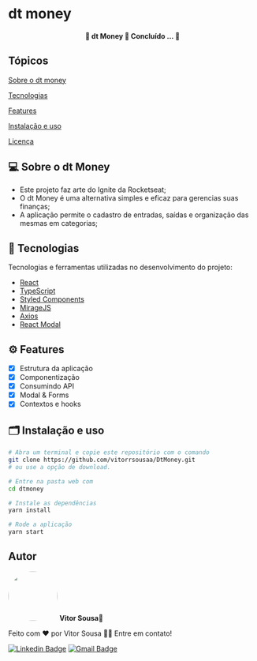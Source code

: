 # dt money

<h4 align="center"> 
	🚧  dt Money 🚀 Concluído ... 🚧
</h4>

## Tópicos

[Sobre o dt money](#sobre-o-dt-money)

[Tecnologias](#tecnologias)

[Features](#features)

[Instalação e uso](#instalação-e-uso)

[Licença](#licença)

## 💻 Sobre o dt Money
- Este projeto faz arte do Ignite da Rocketseat;
- O dt Money é uma alternativa simples e eficaz para gerencias suas finanças;
- A aplicação permite o cadastro de entradas, saídas e organização das mesmas em categorias;

## 🚀 Tecnologias

Tecnologias e ferramentas utilizadas no desenvolvimento do projeto:

- [React](https://reactjs.org/)
- [TypeScript](https://www.typescriptlang.org/)
- [Styled Components](https://styled-components.com/)
- [MirageJS](https://miragejs.com/)
- [Axios](https://github.com/axios/axios)
- [React Modal](https://reactcommunity.org/react-modal/)

## ⚙️ Features

- [x] Estrutura da aplicação
- [x] Componentização
- [x] Consumindo API
- [x] Modal & Forms
- [X] Contextos e hooks

## 🗂 Instalação e uso

```bash
# Abra um terminal e copie este repositório com o comando
git clone https://github.com/vitorrsousaa/DtMoney.git
# ou use a opção de download.

# Entre na pasta web com 
cd dtmoney

# Instale as dependências
yarn install

# Rode a aplicação
yarn start
```
## Autor

 <img style="border-radius: 50%;" src="https://avatars.githubusercontent.com/u/94024958?v=4" width="100px;" alt=""/>
 <b>Vitor Sousa</b>🚀
<br />

Feito com ❤️ por Vitor Sousa 👋🏻 Entre em contato!

[![Linkedin Badge](https://img.shields.io/badge/-Vitor%20Sousa-ff512f?style=flat-square&logo=Linkedin&logoColor=white&link=https://www.linkedin.com/in/vitorr-sousaa//)](https://www.linkedin.com/in/vitorr-sousaa//)
[![Gmail Badge](https://img.shields.io/badge/-v.sousa.cf@gmail.com-c14438?style=flat-square&logo=Gmail&logoColor=white&link=mailto:v.sousa.cf@gmail.com)](mailto:v.sousa.cf@gmail.com)
